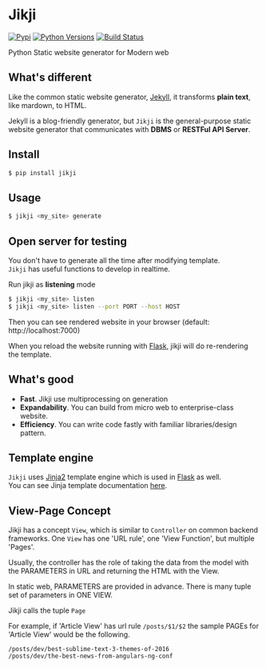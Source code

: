 # Jikji
[![Pypi](https://img.shields.io/pypi/v/jikji.svg)](https://pypi.python.org/pypi/jikji)
[![Python Versions](https://img.shields.io/pypi/pyversions/jikji.svg)](https://pypi.python.org/pypi/jikji)
[![Build Status](https://travis-ci.org/Prev/jikji.svg)](https://travis-ci.org/Prev/jikji) 

Python Static website generator for Modern web


## What's different
Like the common static website generator, [Jekyll](https://jekyllrb.com/),   it transforms **plain text**, like mardown, to HTML.

Jekyll is a blog-friendly generator, but `Jikji` is the general-purpose static website generator that communicates with **DBMS** or **RESTFul API Server**.


## Install
```bash
$ pip install jikji
```


## Usage
```bash
$ jikji <my_site> generate
```


## Open server for testing
You don't have to generate all the time after modifying template.  
`Jikji` has useful functions to develop in realtime.

Run jikji as __listening__ mode

```bash
$ jikji <my_site> listen
$ jikji <my_site> listen --port PORT --host HOST
```

Then you can see rendered website in your browser (default: http://localhost:7000)

When you reload the website running with [Flask](http://flask.pocoo.org/), jikji will do re-rendering the template.


## What's good

- **Fast**. Jikji use multiprocessing on generation
- **Expandability**. You can build from micro web to enterprise-class website. 
- **Efficiency**. You can write code fastly with familiar libraries/design pattern.


## Template engine
`Jikji` uses [Jinja2](http://jinja.pocoo.org) template engine which is used in [Flask](http://flask.pocoo.org/) as well.  
You can see Jinja template documentation [here](http://jinja.pocoo.org/docs/dev/templates/).

  
## View-Page Concept

Jikji has a concept `View`, which is similar to `Controller` on common backend frameworks.
One `View` has one 'URL rule', one 'View Function', but multiple 'Pages'.

Usually, the controller has the role of taking the data from the model
with the PARAMETERS in URL and returning the HTML with the View.

In static web, PARAMETERS are provided in advance.
There is many tuple set of parameters in ONE VIEW.

Jikji calls the tuple `Page`


For example, if 'Article View' has url rule `/posts/$1/$2`
the sample PAGEs for 'Article View' would be the following.

```
/posts/dev/best-sublime-text-3-themes-of-2016
/posts/dev/the-best-news-from-angulars-ng-conf
```



